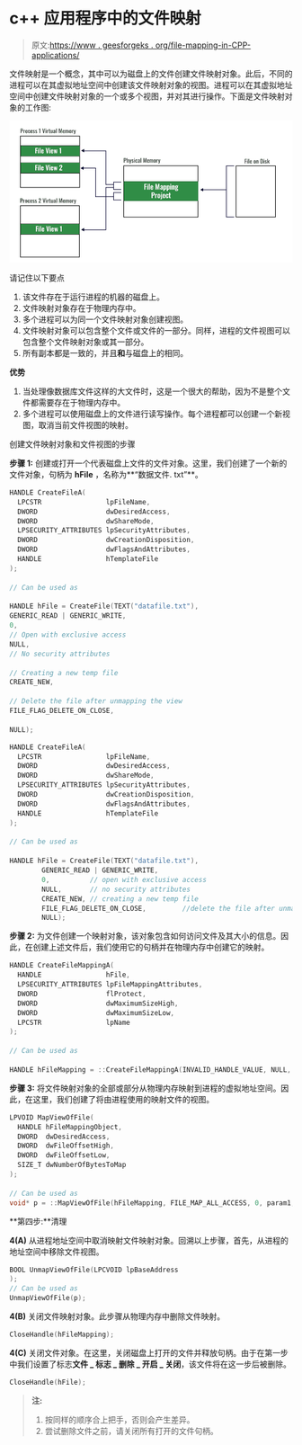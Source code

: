 # c++ 应用程序中的文件映射

> 原文:[https://www . geesforgeks . org/file-mapping-in-CPP-applications/](https://www.geeksforgeeks.org/file-mapping-in-cpp-applications/)

文件映射是一个概念，其中可以为磁盘上的文件创建文件映射对象。此后，不同的进程可以在其虚拟地址空间中创建该文件映射对象的视图。进程可以在其虚拟地址空间中创建文件映射对象的一个或多个视图，并对其进行操作。下面是文件映射对象的工作图:

![](img/a8f37a959850e14d457504efa9877b0d.png)

请记住以下要点

1.  该文件存在于运行进程的机器的磁盘上。
2.  文件映射对象存在于物理内存中。
3.  多个进程可以为同一个文件映射对象创建视图。
4.  文件映射对象可以包含整个文件或文件的一部分。同样，进程的文件视图可以包含整个文件映射对象或其一部分。
5.  所有副本都是一致的，并且**和**与磁盘上的相同。

**优势**

1.  当处理像数据库文件这样的大文件时，这是一个很大的帮助，因为不是整个文件都需要存在于物理内存中。
2.  多个进程可以使用磁盘上的文件进行读写操作。每个进程都可以创建一个新视图，取消当前文件视图的映射。

创建文件映射对象和文件视图的步骤

**步骤 1:** 创建或打开一个代表磁盘上文件的文件对象。这里，我们创建了一个新的文件对象，句柄为 **hFile** ，名称为**“数据文件. txt”**。

```cpp
HANDLE CreateFileA(
  LPCSTR                lpFileName,
  DWORD                 dwDesiredAccess,
  DWORD                 dwShareMode,
  LPSECURITY_ATTRIBUTES lpSecurityAttributes,
  DWORD                 dwCreationDisposition,
  DWORD                 dwFlagsAndAttributes,
  HANDLE                hTemplateFile
);

// Can be used as 

HANDLE hFile = CreateFile(TEXT("datafile.txt"),
GENERIC_READ | GENERIC_WRITE,
0,          
// Open with exclusive access
NULL,
// No security attributes

// Creating a new temp file
CREATE_NEW,

// Delete the file after unmapping the view 
FILE_FLAG_DELETE_ON_CLOSE,   

NULL);
```

```cpp
HANDLE CreateFileA(
  LPCSTR                lpFileName,
  DWORD                 dwDesiredAccess,
  DWORD                 dwShareMode,
  LPSECURITY_ATTRIBUTES lpSecurityAttributes,
  DWORD                 dwCreationDisposition,
  DWORD                 dwFlagsAndAttributes,
  HANDLE                hTemplateFile
);

// Can be used as 

HANDLE hFile = CreateFile(TEXT("datafile.txt"),
        GENERIC_READ | GENERIC_WRITE,
        0,          // open with exclusive access
        NULL,       // no security attributes
        CREATE_NEW, // creating a new temp file
        FILE_FLAG_DELETE_ON_CLOSE,         //delete the file after unmapping the view
        NULL);
```

**步骤 2:** 为文件创建一个映射对象，该对象包含如何访问文件及其大小的信息。因此，在创建上述文件后，我们使用它的句柄并在物理内存中创建它的映射。

```cpp
HANDLE CreateFileMappingA(
  HANDLE                hFile,
  LPSECURITY_ATTRIBUTES lpFileMappingAttributes,
  DWORD                 flProtect,
  DWORD                 dwMaximumSizeHigh,
  DWORD                 dwMaximumSizeLow,
  LPCSTR                lpName
);

// Can be used as 

HANDLE hFileMapping = ::CreateFileMappingA(INVALID_HANDLE_VALUE, NULL, PAGE_READWRITE, 0, bufferSize, filename);
```

**步骤 3:** 将文件映射对象的全部或部分从物理内存映射到进程的虚拟地址空间。因此，在这里，我们创建了将由进程使用的映射文件的视图。

```cpp
LPVOID MapViewOfFile(
  HANDLE hFileMappingObject,
  DWORD  dwDesiredAccess,
  DWORD  dwFileOffsetHigh,
  DWORD  dwFileOffsetLow,
  SIZE_T dwNumberOfBytesToMap
);

// Can be used as
void* p = ::MapViewOfFile(hFileMapping, FILE_MAP_ALL_ACCESS, 0, param1, param2);
```

**第四步:**清理

**4(A)** 从进程地址空间中取消映射文件映射对象。回溯以上步骤，首先，从进程的地址空间中移除文件视图。

```cpp
BOOL UnmapViewOfFile(LPCVOID lpBaseAddress
);
// Can be used as
UnmapViewOfFile(p);
```

**4(B)** 关闭文件映射对象。此步骤从物理内存中删除文件映射。

```cpp
CloseHandle(hFileMapping);
```

**4(C)** 关闭文件对象。在这里，关闭磁盘上打开的文件并释放句柄。由于在第一步中我们设置了标志**文件 _ 标志 _ 删除 _ 开启 _ 关闭**，该文件将在这一步后被删除。

```cpp
CloseHandle(hFile);
```

> **注:**
> 
> 1.  按同样的顺序合上把手，否则会产生差异。
> 2.  尝试删除文件之前，请关闭所有打开的文件句柄。